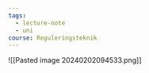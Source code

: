```yaml
---
tags:
  - lecture-note
  - uni
course: Reguleringsteknik
---
```

![[Pasted image 20240202094533.png]]
